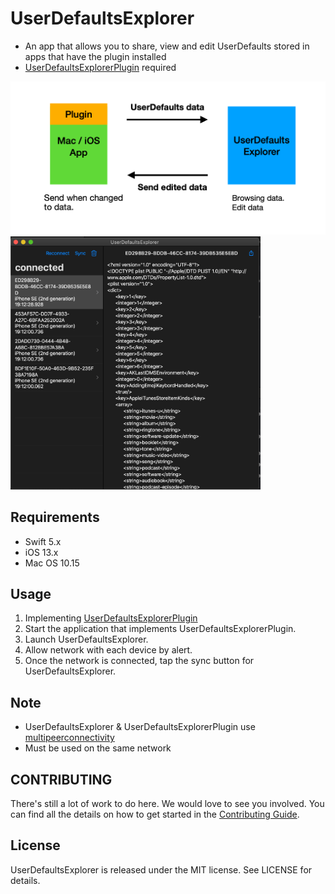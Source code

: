 # UserDefaultsExplorer
- An app that allows you to share, view and edit UserDefaults stored in apps that have the plugin installed
- [UserDefaultsExplorerPlugin](https://github.com/t-osawa-009/UserDefaultsExplorerPlugin) required

<img src="https://github.com/t-osawa-009/UserDefaultsExplorer/blob/master/assets/data_flow.png?raw=true" width="600">

<img src="https://github.com/t-osawa-009/UserDefaultsExplorer/blob/master/assets/mac.png?raw=true" width="400">

## Requirements
- Swift 5.x
- iOS 13.x
- Mac OS 10.15

## Usage
1. Implementing [UserDefaultsExplorerPlugin](https://github.com/t-osawa-009/UserDefaultsExplorerPlugin)
1. Start the application that implements UserDefaultsExplorerPlugin.
1. Launch UserDefaultsExplorer.
1. Allow network with each device by alert.
1. Once the network is connected, tap the sync button for UserDefaultsExplorer.

## Note
- UserDefaultsExplorer & UserDefaultsExplorerPlugin use [multipeerconnectivity](https://developer.apple.com/documentation/multipeerconnectivity)
- Must be used on the same network

## CONTRIBUTING
There's still a lot of work to do here. We would love to see you involved. You can find all the details on how to get started in the [Contributing Guide](https://github.com/t-osawa-009/UserDefaultsExplorer/blob/master/CONTRIBUTING.md).

## License
UserDefaultsExplorer is released under the MIT license. See LICENSE for details.
